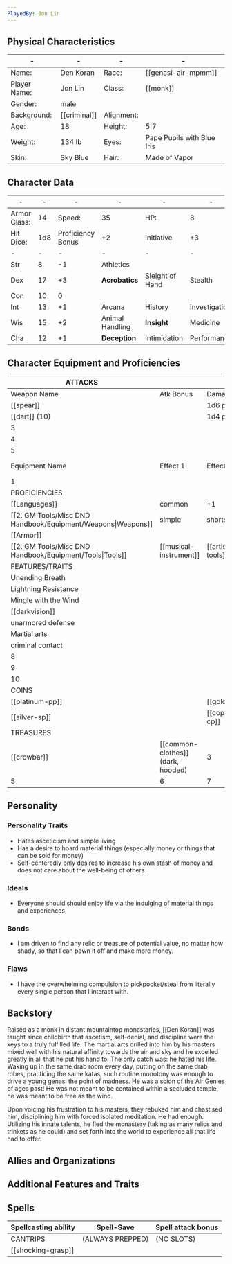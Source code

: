 ```yaml
---
PlayedBy: Jon Lin
---
```

## Physical Characteristics

| -            | -         | -          | -          |
| ------------ | --------- | ---------- | ---------- |
| Name:        | Den Koran | Race:      | [[genasi-air-mpmm]]  |
| Player Name: | Jon Lin   | Class:     | [[monk]]            |
| Gender:      |  male         |            |            |
| Background:  | [[criminal]]           | Alignment: |            |
| Age:         |   18        | Height:    |   5'7         |
| Weight:      |  134 lb         | Eyes:      | Pape Pupils with Blue Iris           |
| Skin:        |    Sky Blue       | Hair:      |    Made of Vapor        |


## Character Data

| -            | -   | -                 | -               | -               | -             | -          |          |
| ------------ | --- | ----------------- | --------------- | --------------- | ------------- | ---------- | -------- |
| Armor Class: | 14  | Speed:            | 35              | HP:             | 8             |            |          |
| Hit Dice:    | 1d8 | Proficiency Bonus | +2              |    Initiative             |       +3        |            |          |
| -            | -   | -                 | -               | -               | -             | -          |          |
| Str          | 8   | -1                | Athletics       |                 |               |            |          |
| Dex          | 17  | +3                | **Acrobatics**      | Sleight of Hand | Stealth              |            |          |
| Con          | 10  | 0                 |                 |                 |               |            |          |
| Int          | 13  | +1                | Arcana          | History         | Investigation | Nature     | Religion |
| Wis          | 15  | +2                | Animal Handling | **Insight**         | Medicine      | Perception | Survival |
| Cha          | 12  | +1                  | **Deception**       | Intimidation    | Performance   | Persuasion |          |

## Character Equipment and Proficiencies

| ATTACKS                                                      |                        |               |          |     |
| ------------------------------------------------------------ | ---------------------- | ------------- | -------- | --- |
| Weapon Name                                                  | Atk Bonus              | Damage/Type   |          |     |
| [[spear]]                                                    |                        | 1d6 piercing  |          |     |
| [[dart]] (10)                                                |                        | 1d4 piercing  |          |     |
| 3                                                            |                        |               |          |     |
| 4                                                            |                        |               |          |     |
| 5                                                            |                        |               |          |     |
| Equipment Name                                               | Effect 1               | Effect 2      | Effect 3 |     |
| 1                                                            |                        |               |          |     |
| PROFICIENCIES                                                |                        |               |          |     |
| [[Languages]]                                                | common                 | +1            |          |     |
| [[2. GM Tools/Misc DND Handbook/Equipment/Weapons\|Weapons]] | simple                 | shortswords   |          |     |
| [[Armor]]                                                    |                        |               |          |     |
| [[2. GM Tools/Misc DND Handbook/Equipment/Tools\|Tools]]     | [[musical-instrument]] | [[artisans-tools]]               |          |     |
| FEATURES/TRAITS                                              |                        |               |          |     |
| Unending Breath                                                            |                        |               |          |     |
| Lightning Resistance                                                            |                        |               |          |     |
| Mingle with the Wind                                                            |                        |               |          |     |
| [[darkvision]]                                                             |                        |               |          |     |
| unarmored defense                                                            |                        |               |          |     |
| Martial arts                                                            |                        |               |          |     |
| criminal contact                                                            |                        |               |          |     |
| 8                                                            |                        |               |          |     |
| 9                                                            |                        |               |          |     |
| 10                                                           |                        |               |          |     |
| COINS                                                        |                        |               |          |     |
| [[platinum-pp]]                                              |                        | [[gold-gp]]   |    15      |     |
| [[silver-sp]]                                                |                        | [[copper-cp]] |          |     |
| TREASURES                                                    |                        |               |          |     |
| [[crowbar]]                                                             | [[common-clothes]] (dark, hooded)                      | 3             | 4        |     |
| 5                                                            | 6                      | 7             | 8        |     |

## Personality

### Personality Traits
- Hates asceticism and simple living
- Has a desire to hoard material things (especially money or things that can be sold for money)
- Self-centeredly only desires to increase his own stash of money and does not care about the well-being of others

### Ideals
- Everyone should should enjoy life via the indulging of material things and experiences

### Bonds
- I am driven to find any relic or treasure of potential value, no matter how shady, so that I can pawn it off and make more money.

### Flaws
- I have the overwhelming compulsion to pickpocket/steal from literally every single person that I interact with.


## Backstory

Raised as a monk in distant mountaintop monastaries, [[Den Koran]]  was taught since childbirth that ascetism, self-denial, and discipline were the keys to a truly fulfilled life. The martial arts drilled into him by his masters mixed well with his natural affinity towards the air and sky and he excelled greatly in all that he put his hand to. The only catch was: he hated his life. Waking up in the same drab room every day, putting on the same drab robes, practicing the same katas, such routine monotony was enough to drive a young genasi the point of madness. He was a scion of the Air Genies of ages past! He was not meant to be contained within a secluded temple, he was meant to be free as the wind.

Upon voicing his frustration to his masters, they rebuked him and chastised him, disciplining him with forced isolated meditation. He had enough. Utilizing his innate talents, he fled the monastery (taking as many relics and trinkets as he could) and set forth into the world to experience all that life had to offer.

## Allies and Organizations

## Additional Features and Traits

## Spells

| Spellcasting ability | Spell-Save       | Spell attack bonus |
| -------------------- | ---------------- | ------------------ |
| CANTRIPS             | (ALWAYS PREPPED) | (NO SLOTS)         |
| [[shocking-grasp]]                    |                  |                    |
